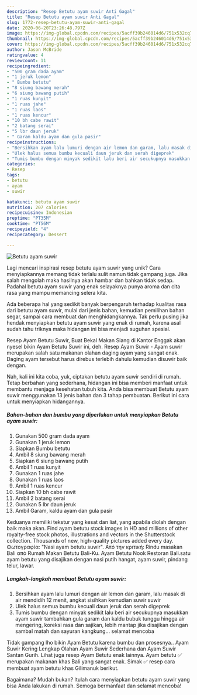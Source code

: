 ```yaml
---
description: "Resep Betutu ayam suwir Anti Gagal"
title: "Resep Betutu ayam suwir Anti Gagal"
slug: 1772-resep-betutu-ayam-suwir-anti-gagal
date: 2020-06-20T23:26:48.797Z
image: https://img-global.cpcdn.com/recipes/5acff39b246014d6/751x532cq70/betutu-ayam-suwir-foto-resep-utama.jpg
thumbnail: https://img-global.cpcdn.com/recipes/5acff39b246014d6/751x532cq70/betutu-ayam-suwir-foto-resep-utama.jpg
cover: https://img-global.cpcdn.com/recipes/5acff39b246014d6/751x532cq70/betutu-ayam-suwir-foto-resep-utama.jpg
author: Jason McBride
ratingvalue: 4
reviewcount: 11
recipeingredient:
- "500 gram dada ayam"
- "1 jeruk lemon"
- " Bumbu betutu"
- "8 siung bawang merah"
- "6 siung bawang putih"
- "1 ruas kunyit"
- "1 ruas jahe"
- "1 ruas laos"
- "1 ruas kencur"
- "10 bh cabe rawit"
- "2 batang serai"
- "5 lbr daun jeruk"
- " Garam kaldu ayam dan gula pasir"
recipeinstructions:
- "Bersihkan ayam lalu lumuri dengan air lemon dan garam, lalu masak di air mendidih 12 menit, angkat sisihkan kemudian suwir suwir"
- "Ulek halus semua bumbu kecuali daun jeruk dan serah digeprek"
- "Tumis bumbu dengan minyak sedikit lalu beri air secukupnya masukkan ayam suwir tambahkan gula garam dan kaldu bubuk tunggu hingga air mengering, koreksi rasa dan sajikan, lebih mantap jika disajikan dengan sambal matah dan sayuran kangkung... selamat mencoba"
categories:
- Resep
tags:
- betutu
- ayam
- suwir

katakunci: betutu ayam suwir 
nutrition: 207 calories
recipecuisine: Indonesian
preptime: "PT35M"
cooktime: "PT56M"
recipeyield: "4"
recipecategory: Dessert

---
```



![Betutu ayam suwir](https://img-global.cpcdn.com/recipes/5acff39b246014d6/751x532cq70/betutu-ayam-suwir-foto-resep-utama.jpg)

Lagi mencari inspirasi resep betutu ayam suwir yang unik? Cara menyiapkannya memang tidak terlalu sulit namun tidak gampang juga. Jika salah mengolah maka hasilnya akan hambar dan bahkan tidak sedap. Padahal betutu ayam suwir yang enak selayaknya punya aroma dan cita rasa yang mampu memancing selera kita.

Ada beberapa hal yang sedikit banyak berpengaruh terhadap kualitas rasa dari betutu ayam suwir, mulai dari jenis bahan, kemudian pemilihan bahan segar, sampai cara membuat dan menghidangkannya. Tak perlu pusing jika hendak menyiapkan betutu ayam suwir yang enak di rumah, karena asal sudah tahu triknya maka hidangan ini bisa menjadi suguhan spesial.

Resep Ayam Betutu Suwir, Buat Bekal Makan Siang di Kantor Enggak akan nyesel bikin Ayam Betutu Suwir ini, deh. Resep Ayam Suwir - Ayam suwir merupakan salah satu makanan olahan daging ayam yang sangat enak. Daging ayam tersebut harus direbus terlebih dahulu kemudian disuwir baik dengan.


Nah, kali ini kita coba, yuk, ciptakan betutu ayam suwir sendiri di rumah. Tetap berbahan yang sederhana, hidangan ini bisa memberi manfaat untuk membantu menjaga kesehatan tubuh kita. Anda bisa membuat Betutu ayam suwir menggunakan 13 jenis bahan dan 3 tahap pembuatan. Berikut ini cara untuk menyiapkan hidangannya.

<!--inarticleads1-->

##### Bahan-bahan dan bumbu yang diperlukan untuk menyiapkan Betutu ayam suwir:

1. Gunakan 500 gram dada ayam
1. Gunakan 1 jeruk lemon
1. Siapkan  Bumbu betutu
1. Ambil 8 siung bawang merah
1. Siapkan 6 siung bawang putih
1. Ambil 1 ruas kunyit
1. Gunakan 1 ruas jahe
1. Gunakan 1 ruas laos
1. Ambil 1 ruas kencur
1. Siapkan 10 bh cabe rawit
1. Ambil 2 batang serai
1. Gunakan 5 lbr daun jeruk
1. Ambil  Garam, kaldu ayam dan gula pasir


Keduanya memiliki tekstur yang kesat dan liat, yang apabila diolah dengan baik maka akan. Find ayam betutu stock images in HD and millions of other royalty-free stock photos, illustrations and vectors in the Shutterstock collection. Thousands of new, high-quality pictures added every day. Φωτογραφία: &#34;Nasi ayam betutu suwir&#34;. Από την κριτική: Rindu masakan Bali από Rumah Makan Betutu Bali-Ku. Ayam Betutu Nook Restoran Bali.satu ayam betutu yang disajikan dengan nasi putih hangat, ayam suwir, pindang telur, lawar. 

<!--inarticleads2-->

##### Langkah-langkah membuat Betutu ayam suwir:

1. Bersihkan ayam lalu lumuri dengan air lemon dan garam, lalu masak di air mendidih 12 menit, angkat sisihkan kemudian suwir suwir
1. Ulek halus semua bumbu kecuali daun jeruk dan serah digeprek
1. Tumis bumbu dengan minyak sedikit lalu beri air secukupnya masukkan ayam suwir tambahkan gula garam dan kaldu bubuk tunggu hingga air mengering, koreksi rasa dan sajikan, lebih mantap jika disajikan dengan sambal matah dan sayuran kangkung... selamat mencoba


Tidak gampang lho bikin Ayam Betutu karena bumbu dan prosesnya.. Ayam Suwir Kering Lengkap Olahan Ayam Suwir Sederhana dan Ayam Suwir Santan Gurih. Lihat juga resep Ayam Betutu enak lainnya. Ayam betutu ✅ merupakan makanan khas Bali yang sangat enak. Simak ✅ resep cara membuat ayam betutu khas Gilimanuk berikut. 

Bagaimana? Mudah bukan? Itulah cara menyiapkan betutu ayam suwir yang bisa Anda lakukan di rumah. Semoga bermanfaat dan selamat mencoba!
